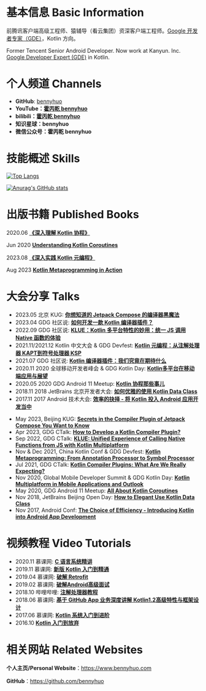 # 基本信息 Basic Information

前腾讯客户端高级工程师、猿辅导（看云集团）资深客户端工程师。[Google 开发者专家（GDE）](https://g.dev/bennyhuo)，Kotlin 方向。

Former Tencent Senior Android Developer. Now work at Kanyun. Inc. [Google Developer Expert (GDE)](https://g.dev/bennyhuo) in Kotlin.

# 个人频道 Channels

* **GitHub**: [bennyhuo](https://github.com/bennyhuo)
* **YouTube：[霍丙乾 bennyhuo](https://www.youtube.com/channel/UCt47g8sEoUkI6R855ol3Gdw)**
* **bilibili：[霍丙乾 bennyhuo](https://space.bilibili.com/28615855)**
* **知识星球：bennyhuo**
* **微信公众号：霍丙乾 bennyhuo**


# 技能概述 Skills

[![Top Langs](https://github-readme-stats.vercel.app/api/top-langs/?username=bennyhuo&hide=HTML,css,php&layout=compact&show_icons=true)](https://github.com/anuraghazra/github-readme-stats)

[![Anurag's GitHub stats](https://github-readme-stats.vercel.app/api?username=bennyhuo&show_icons=true)](https://github.com/anuraghazra/github-readme-stats)



# 出版书籍 Published Books



2020.06 **[《深入理解 Kotlin 协程》](https://item.jd.com/12898592.html)** 

Jun 2020 **[Understanding Kotlin Coroutines](https://item.jd.com/12898592.html)**

2023.08 **[《深入实践 Kotlin 元编程》](https://item.jd.com/10081757341486.html)**

Aug 2023 **[Kotlin Metaprogramming in Action](https://item.jd.com/10081757341486.html)**

# 大会分享 Talks

* 2023.05 北京 KUG: **[你想知道的 Jetpack Compose 的编译器黑魔法](https://www.bilibili.com/video/BV1ck4y1j7Pa/)**
* 2023.04 GDG 社区说: **[如何开发一款 Kotlin 编译器插件？](https://www.bilibili.com/video/BV1Rm4y127hj/)**
* 2022.09 GDG 社区说: **[KLUE：Kotlin 多平台特性的妙用：统一 JS 调用 Native 函数的体验](https://www.bilibili.com/video/BV1ye4y1Y728)**
* 2021.11/2021.12 Kotlin 中文大会 & GDG Devfest: **[Kotlin 元编程：从注解处理器 KAPT到符号处理器 KSP](https://www.bilibili.com/video/BV1JY411H7pb)**
* 2021.07 GDG 社区说: **[Kotlin 编译器插件：我们究竟在期待什么](https://www.bilibili.com/video/BV1Tf4y157ku)**
* 2020.11 2020 全球移动开发者峰会 & GDG Kotlin Day: **[Kotlin多平台在移动端应用与展望](https://live.csdn.net/room/zxff716/Dl55vGUZ)**
* 2020.05 2020 GDG Android 11 Meetup: **[Kotlin 协程那些事儿](https://www.bilibili.com/video/BV1MV411z7pM)**
* 2018.11 2018 JetBrains 北京开发者大会: **[如何优雅的使用 Kotlin Data Class](https://v.qq.com/x/page/n08227okqh9.html)**
* 2017.11 2017 Android 技术大会: **[效率的抉择 - 将 Kotlin 投入 Android 应用开发当中 ](http://play.itdks.com/watch/3740769?player=)**

- May 2023, Beijing KUG: **[Secrets in the Compiler Plugin of Jetpack Compose You Want to Know](https://www.bilibili.com/video/BV1ck4y1j7Pa/)**
- Apr 2023, GDG CTalk: **[How to Develop a Kotlin Compiler Plugin?](https://www.bilibili.com/video/BV1Rm4y127hj/)**
- Sep 2022, GDG CTalk: **[KLUE: Unified Experience of Calling Native Functions from JS with Kotlin Multiplatform](https://www.bilibili.com/video/BV1ye4y1Y728)**
- Nov & Dec 2021, China Kotlin Conf & GDG Devfest: **[Kotlin Metaprogramming: From Annotation Processor to Symbol Processor](https://www.bilibili.com/video/BV1JY411H7pb)**
- Jul 2021, GDG CTalk: **[Kotlin Compiler Plugins: What Are We Really Expecting?](https://www.bilibili.com/video/BV1Tf4y157ku)**
- Nov 2020, Global Mobile Developer Summit & GDG Kotlin Day: **[Kotlin Multiplatform in Mobile Applications and Outlook](https://live.csdn.net/room/zxff716/Dl55vGUZ)**
- May 2020, GDG Android 11 Meetup: **[All About Kotlin Coroutines](https://www.bilibili.com/video/BV1MV411z7pM)**
- Nov 2018, JetBrains Beijing Open Day: **[How to Elegant Use Kotlin Data Class](https://v.qq.com/x/page/n08227okqh9.html)**
- Nov 2017, Android Conf: **[The Choice of Efficiency - Introducing Kotlin into Android App Development](http://play.itdks.com/watch/3740769?player=)**

# 视频教程 Video Tutorials

* 2020.11 慕课网: **[C 语言系统精讲](https://coding.imooc.com/class/463.html)**
* 2019.11 慕课网: **[新版 Kotlin 入门到精通](https://coding.imooc.com/class/398.html)**
* 2019.04 慕课网: **[破解 Retrofit](https://www.imooc.com/learn/1128)**
* 2019.02 慕课网: **[破解Android高级面试](https://coding.imooc.com/class/317.html)**
* 2018.10 哔哩哔哩: **[注解处理器教程](https://www.bilibili.com/video/BV1RW411m7Hk/)**
* 2018.06 慕课网: **[基于 GitHub App 业务深度讲解 Kotlin1.2高级特性与框架设计](https://coding.imooc.com/class/232.html)**
* 2017.06 慕课网: **[Kotlin 系统入门到进阶](http://coding.imooc.com/class/108.html)**
* 2016.10 **[Kotlin 入门到放弃](https://github.com/enbandari/Kotlin-Tutorials)**

# 相关网站 Related Websites

**个人主页/Personal Website**：https://www.bennyhuo.com

**GitHub**：https://github.com/bennyhuo



